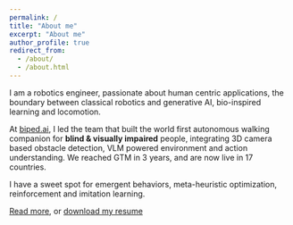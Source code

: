 ```yaml
---
permalink: /
title: "About me"
excerpt: "About me"
author_profile: true
redirect_from: 
  - /about/
  - /about.html
---
```

I am a robotics engineer, passionate about human centric applications, the boundary between classical robotics and generative AI, bio-inspired learning and locomotion.

At [biped.ai](https://biped.ai), I led the team that built the world first autonomous walking companion for **blind & visually impaired** people, integrating 3D camera based obstacle detection, VLM powered environment and action  understanding. We reached  GTM in 3 years, and are now live in 17 countries.

I have a sweet spot for emergent behaviors, meta-heuristic optimization, reinforcement and imitation learning.

[Read more](/portfolio/01-real2sim/), or [download my resume](files/paul_prevel_cv_200325.pdf)
